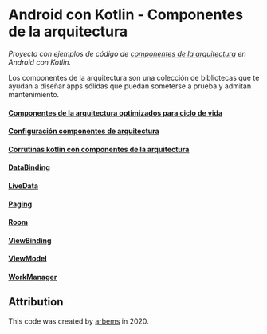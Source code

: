 # Android con Kotlin - Componentes de la arquitectura

*Proyecto con ejemplos de código de [componentes de la arquitectura](https://developer.android.com/topic/libraries/architecture) en Android con Kotlin.*

Los componentes de la arquitectura son una colección de bibliotecas que te ayudan a diseñar apps sólidas que puedan someterse a prueba y admitan mantenimiento.

#### [Componentes de la arquitectura optimizados para ciclo de vida](https://github.com/arbems/Android-with-Kotlin-Architecture-Components/tree/master/Componentes%20de%20la%20arquitectura%20optimizados%20para%20ciclo%20de%20vida)

#### [Configuración componentes de arquitectura](https://github.com/arbems/Android-with-Kotlin-Architecture-Components/tree/master/Configuraci%C3%B3n%20componentes%20de%20arquitectura)

#### [Corrutinas kotlin con componentes de la arquitectura](https://github.com/arbems/Android-with-Kotlin-Architecture-Components/tree/master/Corrutinas%20kotlin%20con%20componentes%20de%20la%20arquitectura)

#### [DataBinding](https://github.com/arbems/Android-with-Kotlin-Architecture-Components/tree/master/DataBinding)

#### [LiveData](https://github.com/arbems/Android-with-Kotlin-Architecture-Components/tree/master/LiveData)

#### [Paging](https://github.com/arbems/Android-with-Kotlin-Architecture-Components/tree/master/Paging)

#### [Room](https://github.com/arbems/Android-with-Kotlin-Architecture-Components/tree/master/Room)

#### [ViewBinding](https://github.com/arbems/Android-with-Kotlin-Architecture-Components/tree/master/ViewBinding)

#### [ViewModel](https://github.com/arbems/Android-with-Kotlin-Architecture-Components/tree/master/ViewModel)

#### [WorkManager](https://github.com/arbems/Android-with-Kotlin-Architecture-Components/tree/master/WorkManager)

## Attribution

This code was created by [arbems](https://github.com/arbems) in 2020.